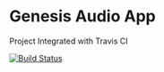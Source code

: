 # Genesis Audio App
Project Integrated with Travis CI

[![Build Status](https://travis-ci.org/artizani/Genesis-Audio.svg?branch=master)](https://github.com/artizani)
